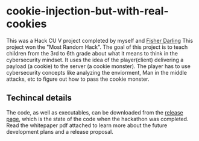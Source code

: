 # cookie-injection-but-with-real-cookies

This was a Hack CU V project completed by myself and [Fisher
Darling](https://github.com/fisherdarling) This project won the "Most
Random Hack". The goal of this project is to teach children from the
3rd to 6th grade about what it means to think in the cybersecurity
mindset. It uses the idea of the player(client) delivering a payload
(a cookie) to the server (a cookie monster). The player has to use
cybersecurity concepts like analyzing the enviorment, Man in the
middle attacks, etc to figure out how to pass the cookie monster.

## Techincal details

The code, as well as executables, can be downloaded from the [release
page](https://github.com/jakevossen5/cookie-injection-but-with-real-cookies/releases), which is the state of the code when the hackathon was
completed. Read the whitepaper pdf attached to learn more about the
future development plans and a release proposal.
